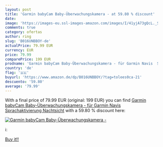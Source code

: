 ```yaml
---
layout: post
title: 'Garmin babyCam Baby-Überwachungskamera - at 59.80 % discount'
date: 
image: 'https://images-eu.ssl-images-amazon.com/images/I/41yjA73gQcL._SL200_.jpg'
comments: true
category: ofertas
author: ring
slug: 'B016UNBBOY-de'
actualPrice: 79.99 EUR
currency: EUR
price: 79.99
comparePrice: 199 EUR
prodname: 'Garmin babyCam Baby-Überwachungskamera - für Garmin Navis  Sprachaktivierung  Nachtsicht'
country: 'de'
flag: '🇩🇪'
buyurl: 'https://www.amazon.de/dp/B016UNBBOY/?tag=tolees0ca-21'
descuento: '59.80'
average: '79.99'
---
```


With a final price of 79.99 EUR (original: 199 EUR) you can find [Garmin babyCam Baby-Überwachungskamera - für Garmin Navis  Sprachaktivierung  Nachtsicht](https://www.amazon.de/dp/B016UNBBOY/?tag=tolees0ca-21) with a  59.80 % discount here:

[![Garmin babyCam Baby-Überwachungskamera -](https://images-eu.ssl-images-amazon.com/images/I/41yjA73gQcL._SL200_.jpg)](https://www.amazon.de/dp/B016UNBBOY/?tag=tolees0ca-21)

ℹ️:


[Buy it!!](https://www.amazon.de/dp/B016UNBBOY/?tag=tolees0ca-21)

